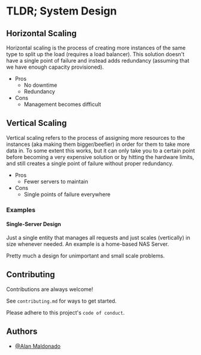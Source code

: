 # TLDR; System Design

## Horizontal Scaling

Horizontal scaling is the process of creating more instances of the same type to split up the load (requires a load balancer). This solution doesn't have a single point of failure and instead adds redundancy (assuming that we have enough capacity provisioned).

- Pros
  - No downtime
  - Redundancy
- Cons
  - Management becomes difficult

## Vertical Scaling

Vertical scaling refers to the process of assigning more resources to the instances (aka making them bigger/beefier) in order for them to take more data in.
To some extent this works, but it can only take you to a certain point before becoming a very expensive solution or by hitting the hardware limits, and still creates a single point of failure without proper redundancy.

- Pros
  - Fewer servers to maintain
- Cons
  - Single points of failure everywhere

### Examples

#### Single-Server Design

Just a single entity that manages all requests and just scales (vertically) in size whenever needed.
An example is a home-based NAS Server.

Pretty much a design for unimportant and small scale problems.

  
## Contributing

Contributions are always welcome!

See `contributing.md` for ways to get started.

Please adhere to this project's `code of conduct`.

## Authors

- [@Alan Maldonado](https://www.github.com/n3m)
